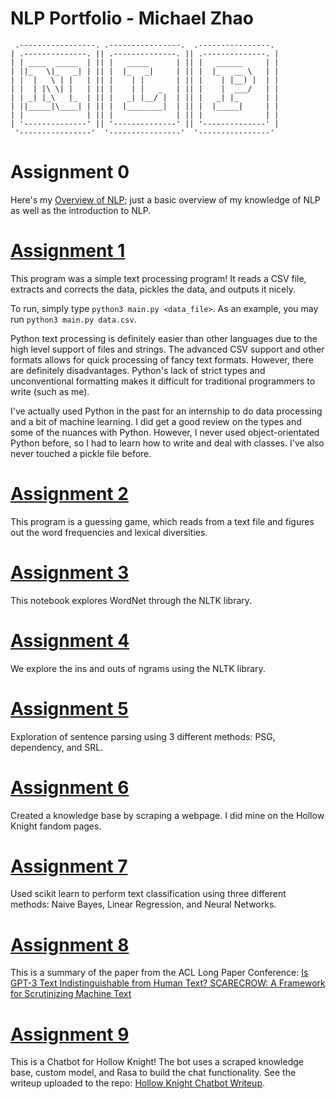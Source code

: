 # NLP Portfolio - Michael Zhao

```
 .-----------------. .----------------.  .----------------.
| .--------------. || .--------------. || .--------------. |
| | ____  _____  | || |   _____      | || |   ______     | |
| ||_   \|_   _| | || |  |_   _|     | || |  |_   __ \   | |
| |  |   \ | |   | || |    | |       | || |    | |__) |  | |
| |  | |\ \| |   | || |    | |   _   | || |    |  ___/   | |
| | _| |_\   |_  | || |   _| |__/ |  | || |   _| |_      | |
| ||_____|\____| | || |  |________|  | || |  |_____|     | |
| |              | || |              | || |              | |
| '--------------' || '--------------' || '--------------' |
 '----------------'  '----------------'  '----------------'
```

# Assignment 0

Here's my [Overview of NLP](nlp-overview.pdf); just a basic overview of my knowledge of NLP as well as the introduction to NLP.

# [Assignment 1](https://github.com/MichaelZhao21/nlp-class-cs4395/tree/master/src/hw1)

This program was a simple text processing program! It reads a CSV file, extracts and corrects the data, pickles the data, and outputs it nicely.

To run, simply type `python3 main.py <data_file>`. As an example, you may run `python3 main.py data.csv`.

Python text processing is definitely easier than other languages due to the high level support of files and strings. The advanced CSV support and other formats allows for quick processing of fancy text formats. However, there are definitely disadvantages. Python's lack of strict types and unconventional formatting makes it difficult for traditional programmers to write (such as me).

I've actually used Python in the past for an internship to do data processing and a bit of machine learning. I did get a good review on the types and some of the nuances with Python. However, I never used object-orientated Python before, so I had to learn how to write and deal with classes. I've also never touched a pickle file before.

# [Assignment 2](https://github.com/MichaelZhao21/nlp-class-cs4395/tree/master/src/hw2)

This program is a guessing game, which reads from a text file and figures out the word frequencies and lexical diversities.

# [Assignment 3](https://github.com/MichaelZhao21/nlp-class-cs4395/tree/master/src/hw3/wordnet.ipynb)

This notebook explores WordNet through the NLTK library.

# [Assignment 4](https://github.com/MichaelZhao21/nlp-class-cs4395/tree/master/src/hw4)

We explore the ins and outs of ngrams using the NLTK library.

# [Assignment 5](https://github.com/MichaelZhao21/nlp-class-cs4395/tree/master/src/hw5/sentence-parsing.pdf)

Exploration of sentence parsing using 3 different methods: PSG, dependency, and SRL.

# [Assignment 6](https://github.com/MichaelZhao21/nlp-class-cs4395/tree/master/src/hw6)

Created a knowledge base by scraping a webpage. I did mine on the Hollow Knight fandom pages.

# [Assignment 7](https://github.com/MichaelZhao21/nlp-class-cs4395/tree/master/src/hw7/text-classification.pdf)

Used scikit learn to perform text classification using three different methods: Naive Bayes, Linear Regression, and Neural Networks.

# [Assignment 8](https://github.com/MichaelZhao21/nlp-class-cs4395/tree/master/src/hw8/acl-summary.pdf)

This is a summary of the paper from the ACL Long Paper Conference: [Is GPT-3 Text Indistinguishable from Human Text?
SCARECROW: A Framework for Scrutinizing Machine Text](https://aclanthology.org/2022.acl-long.501.pdf)

# [Assignment 9](https://github.com/MichaelZhao21/hollow-knight-chatbot)

This is a Chatbot for Hollow Knight! The bot uses a scraped knowledge base, custom model, and Rasa to build the chat functionality. See the writeup uploaded to the repo: [Hollow Knight Chatbot Writeup](https://github.com/MichaelZhao21/nlp-class-cs4395/tree/master/src/hw9/chatbot-report.pdf).
